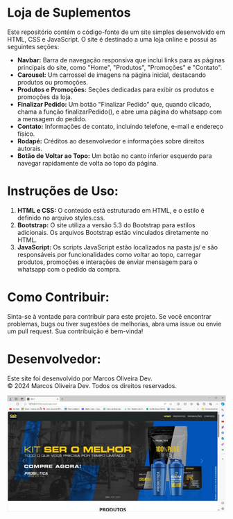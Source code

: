 # Loja de Suplementos

Este repositório contém o código-fonte de um site simples desenvolvido em HTML, CSS e JavaScript. O site é destinado a uma loja online e possui as seguintes seções:
* **Navbar:** Barra de navegação responsiva que inclui links para as páginas principais do site, como "Home", "Produtos", "Promoções" e "Contato".
* **Carousel:** Um carrossel de imagens na página inicial, destacando produtos ou promoções.
* **Produtos e Promoções:** Seções dedicadas para exibir os produtos e promoções da loja.
* **Finalizar Pedido:** Um botão "Finalizar Pedido" que, quando clicado, chama a função finalizarPedido(), e abre uma página do whatsapp com a mensagem do pedido.
* **Contato:** Informações de contato, incluindo telefone, e-mail e endereço físico.
* **Rodapé:** Créditos ao desenvolvedor e informações sobre direitos autorais.
* **Botão de Voltar ao Topo:** Um botão no canto inferior esquerdo para navegar rapidamente de volta ao topo da página.

# Instruções de Uso:
1. **HTML e CSS:** O conteúdo está estruturado em HTML, e o estilo é definido no arquivo styles.css.
2. **Bootstrap:** O site utiliza a versão 5.3 do Bootstrap para estilos adicionais. Os arquivos Bootstrap estão vinculados diretamente no HTML.
3. **JavaScript:** Os scripts JavaScript estão localizados na pasta js/ e são responsáveis por funcionalidades como voltar ao topo, carregar produtos, promoções e interações de enviar mensagem para o whatsapp com o pedido da compra.

# Como Contribuir:
Sinta-se à vontade para contribuir para este projeto. Se você encontrar problemas, bugs ou tiver sugestões de melhorias, abra uma issue ou envie um pull request. Sua contribuição é bem-vinda!

# Desenvolvedor:
Este site foi desenvolvido por Marcos Oliveira Dev.<br>
© 2024 Marcos Oliveira Dev. Todos os direitos reservados.

![Texto Alternativo](https://github.com/marcosoliveira253/Site-Loja-de-Suplementos/blob/main/client/image/capa.jpg)
